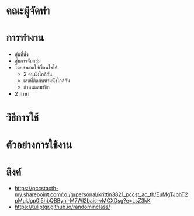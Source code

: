# คณะผู้จัดทำ
# การทำงาน
- สุ่มที่นั่ง
- สุ่มการจับกลุ่ม
- โดยสามาถใส่เงื่อนไขได้
  - 2 คนนั่งใกล้กัน
  - เลขที่ติดกันห้ามนั่งใกล้กัน
  - กำหนดสมาขิก
- 2 ภาษา
# วิธีการใช้
# ตัวอย่างการใช้งาน
# ลิงค์
- https://pccstacth-my.sharepoint.com/:o:/g/personal/krittin3821_pccst_ac_th/EuMgTJphT2pMujJgp0I5hbQBByni-M7Wl2bais-vMCXDsg?e=LsZ3kK
- https://tuliptgr.github.io/randominclass/

